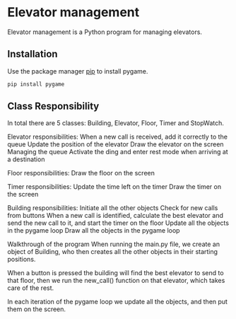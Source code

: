 # Elevator management

Elevator management is a Python program for managing elevators.

## Installation

Use the package manager [pip](https://pip.pypa.io/en/stable/) to install pygame.

```bash
pip install pygame
```


## Class Responsibility
In total there are 5 classes: Building, Elevator, Floor, Timer and StopWatch.

Elevator responsibilities:
When a new call is received, add it correctly to the queue
Update the position of the elevator 
Draw the elevator on the screen
Managing the queue 
Activate the ding and enter rest mode when arriving at a destination

Floor responsibilities:
Draw the floor on the screen

Timer responsibilities:
Update the time left on the timer 
Draw the timer on the screen

Building responsibilities:
Initiate all the other objects 
Check for new calls from buttons
When a new call is identified, calculate the best elevator and send the new call to it, and start the timer on the floor
Update all the objects in the pygame loop 
Draw all the objects in the pygame loop


Walkthrough of the program
When running the main.py file, we create an object of Building, who then creates all the other objects in their starting positions.

When a button is pressed the building will find the best elevator to send to that floor, then we run the new_call() function on that elevator, which takes care of the rest.

In each iteration of the pygame loop we update all the objects, and then put them on the screen.





